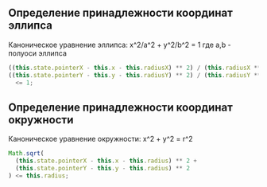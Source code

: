 ## Определение принадлежности координат эллипса

Каноническое уравнение эллипса: x^2/a^2 + y^2/b^2 = 1
где a,b - полуоси эллипса

```typescript
((this.state.pointerX - this.x - this.radiusX) ** 2) / (this.radiusX ** 2) +
((this.state.pointerY - this.y - this.radiusY) ** 2) / (this.radiusY ** 2)
  <= 1;
```

## Определение принадлежности координат окружности

Каноническое уравнение окружности: x^2 + y^2 = r^2

```typescript
Math.sqrt(
  (this.state.pointerX - this.x - this.radius) ** 2 +
  (this.state.pointerY - this.y - this.radius) ** 2
) <= this.radius;
```
